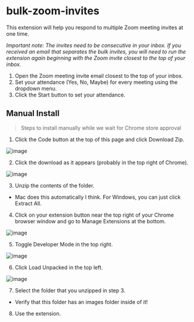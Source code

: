 # bulk-zoom-invites

This extension will help you respond to multiple Zoom meeting invites at one time.

_Important note: The invites need to be consecutive in your inbox. If you received an email that separates the bulk invites, you will need to run the extension again beginning with the Zoom invite closest to the top of your inbox._

1. Open the Zoom meeting invite email closest to the top of your inbox.
2. Set your attendance (Yes, No, Maybe) for every meeting using the dropdown menu.
3. Click the Start button to set your attendance.

## Manual Install
> Steps to install manually while we wait for Chrome store approval

1. Click the Code button at the top of this page and click Download Zip.

![image](https://github.com/cjhenry10/bulk-zoom-invites/assets/87096729/a84f7337-7aa3-4fd4-948c-7926b0cf5ec3)

2. Click the download as it appears (probably in the top right of Chrome).

![image](https://github.com/cjhenry10/bulk-zoom-invites/assets/87096729/5515416c-a676-40d9-a2e5-22e40e8ae234)

3. Unzip the contents of the folder.
- Mac does this automatically I think. For Windows, you can just click Extract All.
4. Click on your extension button near the top right of your Chrome browser window and go to Manage Extensions at the bottom.

![image](https://github.com/cjhenry10/bulk-zoom-invites/assets/87096729/d1399667-3c44-48fb-ba0d-5648dfe2d2a2)

5. Toggle Developer Mode in the top right.

![image](https://github.com/cjhenry10/bulk-zoom-invites/assets/87096729/af86ae3e-a1e8-4d6d-b153-9713e42bd623)

6. Click Load Unpacked in the top left.

![image](https://github.com/cjhenry10/bulk-zoom-invites/assets/87096729/e9cc0a08-c44a-4659-83c9-69c452f7d0ab)

7. Select the folder that you unzipped in step 3.
- Verify that this folder has an images folder inside of it!
8. Use the extension.
